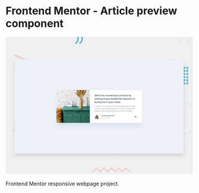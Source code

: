 # Frontend Mentor - Article preview component

![Design preview for the Article preview component coding challenge](./design/desktop-preview.jpg)

Frontend Mentor responsive webpage project. 